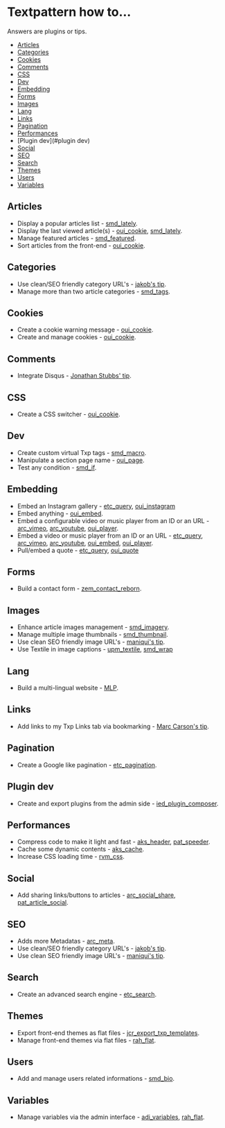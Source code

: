 # Textpattern how to…

Answers are plugins or tips.

* [Articles](#articles)
* [Categories](#categories)
* [Cookies](#cookies)
* [Comments](#comments)
* [CSS](#css)
* [Dev](#dev)
* [Embedding](#embedding)
* [Forms](#forms)
* [Images](#images)
* [Lang](#lang)
* [Links](#links)
* [Pagination](#pagination)
* [Performances](#performances)
* [Plugin dev](#plugin dev)
* [Social](#social)
* [SEO](#seo)
* [Search](#search)
* [Themes](#themes)
* [Users](#users)
* [Variables](#variables)

## Articles

* Display a popular articles list - [smd_lately](http://stefdawson.com/sw/plugins/smd_lately).
* Display the last viewed article(s) - [oui_cookie](https://github.com/nicolasGraph/oui_cookie), [smd_lately](http://stefdawson.com/sw/plugins/smd_lately).
* Manage featured articles - [smd_featured](http://stefdawson.com/sw/plugins/smd_featured).
* Sort articles from the front-end - [oui_cookie](https://github.com/nicolasGraph/oui_cookie).

## Categories

* Use clean/SEO friendly category URL's - [jakob's tip](http://forum.textpattern.com/viewtopic.php?pid=301000#p301000).
* Manage more than two article categories - [smd_tags](https://github.com/Bloke/smd_tags).

## Cookies

* Create a cookie warning message - [oui_cookie](https://github.com/nicolasGraph/oui_cookie).
* Create and manage cookies - [oui_cookie](https://github.com/nicolasGraph/oui_cookie).

## Comments

* Integrate Disqus - [Jonathan Stubbs' tip](http://textpattern.tips/integrate-disqus-with-textpattern).

## CSS

* Create a CSS switcher - [oui_cookie](https://github.com/nicolasGraph/oui_cookie).

## Dev

* Create custom virtual Txp tags -  [smd_macro](https://github.com/Bloke/smd_macro).
* Manipulate a section page name -  [oui_page](https://github.com/nicolasGraph/oui_page).
* Test any condition -  [smd_if](http://stefdawson.com/sw/plugins/smd_if).

## Embedding

* Embed an Instagram gallery -  [etc_query](http://www.iut-fbleau.fr/projet/etc/index.php?id=3), [oui_instagram](https://github.com/nicolasGraph/oui_instagram)
* Embed anything - [oui_embed](https://github.com/nicolasGraph/oui_cookie).
* Embed a configurable video or music player from an ID or an URL -  [arc_vimeo](https://github.com/drmonkeyninja/arc_vimeo), [arc_youtube](https://github.com/drmonkeyninja/arc_youtube), [oui_player](https://github.com/nicolasGraph/oui_player).
* Embed a video or music player from an ID or an URL -  [etc_query](http://www.iut-fbleau.fr/projet/etc/index.php?id=3), [arc_vimeo](https://github.com/drmonkeyninja/arc_vimeo), [arc_youtube](https://github.com/drmonkeyninja/arc_youtube), [oui_embed](https://github.com/nicolasGraph/oui_embed), [oui_player](https://github.com/nicolasGraph/oui_player).
* Pull/embed a quote -  [etc_query](http://www.iut-fbleau.fr/projet/etc/index.php?id=3), [oui_quote](https://github.com/nicolasGraph/oui_quote)

## Forms

* Build a contact form - [zem_contact_reborn](https://github.com/Bloke/zem_contact_reborn).

## Images

* Enhance article images management -  [smd_imagery](https://github.com/Bloke/smd_imagery).
* Manage multiple image thumbnails - [smd_thumbnail](https://github.com/Bloke/smd_thumbnail).
* Use clean SEO friendly image URL's -  [maniqui's tip](http://forum.textpattern.com/viewtopic.php?pid=288593#p288593).
* Use Textile in image captions -  [upm_textile](http://forum.textpattern.com/viewtopic.php?id=17160), [smd_wrap](http://stefdawson.com/sw/plugins/smd_wrap)

## Lang

* Build a multi-lingual website - [MLP](https://github.com/Bloke/MLP).

## Links

* Add links to my Txp Links tab via bookmarking - [Marc Carson's tip](http://textpattern.tips/creating-a-custom-bookmarklet-to-grow-your-link-collection).

## Pagination

* Create a Google like pagination - [etc_pagination](http://www.iut-fbleau.fr/projet/etc/index.php?id=22).

## Plugin dev

* Create and export plugins from the admin side - [ied_plugin_composer](https://github.com/Bloke/ied_plugin_composer).

## Performances

* Compress code to make it light and fast - [aks_header](http://makss.uaho.net/plugins/aks_header), [pat_speeder](http://pat-speeder.cara-tm.com/fr).
* Cache some dynamic contents - [aks_cache](http://makss.uaho.net/plugins/aks_cache).
* Increase CSS loading time - [rvm_css](https://vanmelick.com/txp/).

## Social

* Add sharing links/buttons to articles - [arc_social_share](https://github.com/drmonkeyninja/arc_social_share), [pat_article_social](http://pat-article-social.cara-tm.com/fr).

## SEO

* Adds more Metadatas - [arc_meta](https://github.com/drmonkeyninja/arc_meta).
* Use clean/SEO friendly category URL's - [jakob's tip](http://forum.textpattern.com/viewtopic.php?pid=301000#p301000).
* Use clean SEO friendly image URL's - [maniqui's tip](http://forum.textpattern.com/viewtopic.php?pid=288593#p288593).

## Search

* Create an advanced search engine - [etc_search](http://www.iut-fbleau.fr/projet/etc/index.php?id=10).

## Themes

* Export front-end themes as flat files - [jcr_export_txp_templates](https://github.com/jools-r/jcr_export_txp_templates).
* Manage front-end themes via flat files - [rah_flat](https://github.com/NicolasGraph/rah_flat).

## Users

* Add and manage users related informations - [smd_bio](https://github.com/Bloke/smd_bio).

## Variables

* Manage variables via the admin interface - [adi_variables](http://www.greatoceanmedia.com.au/txp/?plugin=adi_variables), [rah_flat](https://github.com/NicolasGraph/rah_flat).
